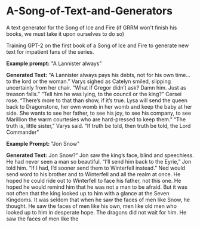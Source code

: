 # A-Song-of-Text-and-Generators
A text generator for the Song of Ice and Fire (if GRRM won't finish his books, we must take it upon ourselves to do so)

Training GPT-2 on the first book of a Song of Ice and Fire to generate new text for impatient fans of the series. 

**Example prompt:** "A Lannister always"

**Generated Text:** "A Lannister always pays his debts, not for his own time… to the lord or the woman.”  Varys sighed as Catelyn smiled, slipping uncertainly from her chair. “What if Gregor didn’t ask? Damn him. Just as treason falls.”  “Tell him he was lying, to the council or the king?”  Cersei rose. “There’s more to that than show, if it’s true. Lysa will send the queen back to Dragonstone, her own womb in her womb and keep the baby at her side. She wants to see her father, to see his joy, to see his company, to see Marillion the warm courtesies who are hard-pressed to keep them.”  “The truth is, little sister,” Varys said. “If truth be told, then truth be told, the Lord Commander"

**Example Prompt:** "Jon Snow"

**Generated Text:** Jon Snow?”  Jon saw the king’s face, blind and speechless. He had never seen a man so beautiful.  “I’ll send him back to the Eyrie,” Jon told him. “If I had, I’d sooner send them to Winterfell instead.”  Ned would send word to his brother and to Winterfell and all the realm at once. He hoped he could ride out to Winterfell to face his father, not this one. He hoped he would remind him that he was not a man to be afraid.  But it was not often that the king looked up to him with a glance at the Seven Kingdoms. It was seldom that when he saw the faces of men like Snow, he thought. He saw the faces of men like his own, men like old men who looked up to him in desperate hope. The dragons did not wait for him. He saw the faces of men like the
